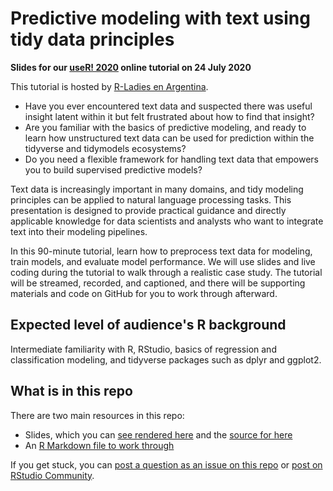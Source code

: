 # Predictive modeling with text using tidy data principles

**Slides for our [useR! 2020](https://user2020.r-project.org/) online tutorial on 24 July 2020**

This tutorial is hosted by [R-Ladies en Argentina](https://github.com/RLadiesEnArgentina/user2020tutorial).

- Have you ever encountered text data and suspected there was useful insight latent within it but felt frustrated about how to find that insight?
- Are you familiar with the basics of predictive modeling, and ready to learn how unstructured text data can be used for prediction within the tidyverse and tidymodels ecosystems?
- Do you need a flexible framework for handling text data that empowers you to build supervised predictive models?

Text data is increasingly important in many domains, and tidy modeling principles can be applied to natural language processing tasks. This presentation is designed to provide practical guidance and directly applicable knowledge for data scientists and analysts who want to integrate text into their modeling pipelines.

In this 90-minute tutorial, learn how to preprocess text data for modeling, train models, and evaluate model performance. We will use slides and live coding during the tutorial to walk through a realistic case study. The tutorial will be streamed, recorded, and captioned, and there will be supporting materials and code on GitHub for you to work through afterward.

## Expected level of audience's R background

Intermediate familiarity with R, RStudio, basics of regression and classification modeling, and tidyverse packages such as dplyr and ggplot2. 

## What is in this repo

There are two main resources in this repo:

- Slides, which you can [see rendered here](UPDATELINK) and the [source for here](https://github.com/EmilHvitfeldt/useR2020-text-modeling-tutorial/blob/master/index.Rmd)
- An [R Markdown file to work through](UPDATELINK)

If you get stuck, you can [post a question as an issue on this repo](https://github.com/EmilHvitfeldt/useR2020-text-modeling-tutorial/issues) or [post on RStudio Community](https://rstd.io/tidymodels-community).
